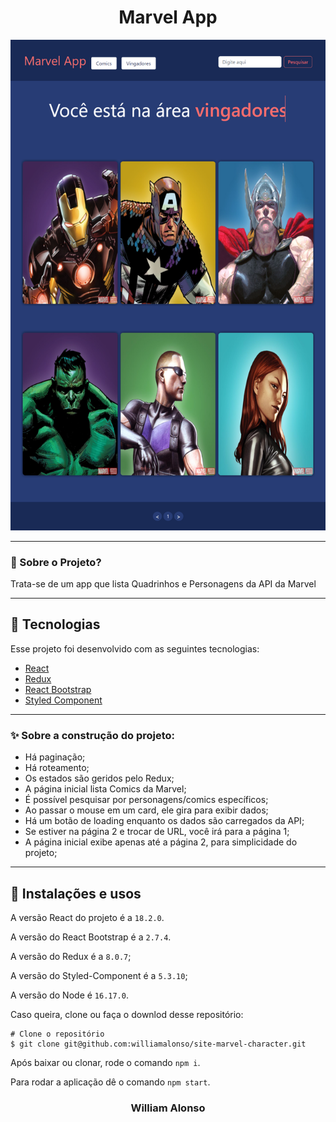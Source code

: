 
<h1 align="center">
    Marvel App
</h1>

<div align="center">
  <img src="https://github.com/williamalonso/site-marvel-character/blob/master/public/home.png" alt"Marvel App" title="Marvel App Project" width="600" />
  

---

</div>



### 🤔 Sobre o Projeto?

Trata-se de um app que lista Quadrinhos e Personagens da API da Marvel

---

## 🚀 Tecnologias

Esse projeto foi desenvolvido com as seguintes tecnologias:

- [React](https://react.dev/)
- [Redux](https://react-redux.js.org/)
- [React Bootstrap](https://react-bootstrap.github.io/)
- [Styled Component](https://styled-components.com/)

---

### ✨ Sobre a construção do projeto:

- Há paginação;
- Há roteamento;
- Os estados são geridos pelo Redux;
- A página inicial lista Comics da Marvel;
- É possível pesquisar por personagens/comics específicos;
- Ao passar o mouse em um card, ele gira para exibir dados;
- Há um botão de loading enquanto os dados são carregados da API;
- Se estiver na página 2 e trocar de URL, você irá para a página 1;
- A página inicial exibe apenas até a página 2, para simplicidade do projeto;

---

## 🙅 Instalações e usos

A versão React do projeto é a `18.2.0`.

A versão do React Bootstrap é a `2.7.4`.

A versão do Redux é a `8.0.7`;

A versão do Styled-Component é a `5.3.10`;

A versão do Node é `16.17.0`.

Caso queira, clone ou faça o downlod desse repositório:

```
# Clone o repositório
$ git clone git@github.com:williamalonso/site-marvel-character.git
```

Após baixar ou clonar, rode o comando `npm i`.

Para rodar a aplicação dê o comando `npm start`.

<h3 align="center">William Alonso</h3>

